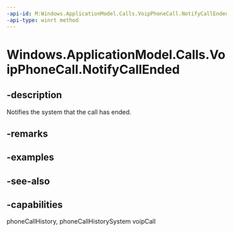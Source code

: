 ```yaml
---
-api-id: M:Windows.ApplicationModel.Calls.VoipPhoneCall.NotifyCallEnded
-api-type: winrt method
---
```


<!-- Method syntax
public void NotifyCallEnded()
-->

# Windows.ApplicationModel.Calls.VoipPhoneCall.NotifyCallEnded

## -description
Notifies the system that the call has ended.

## -remarks

## -examples

## -see-also


## -capabilities
phoneCallHistory, phoneCallHistorySystem
voipCall
